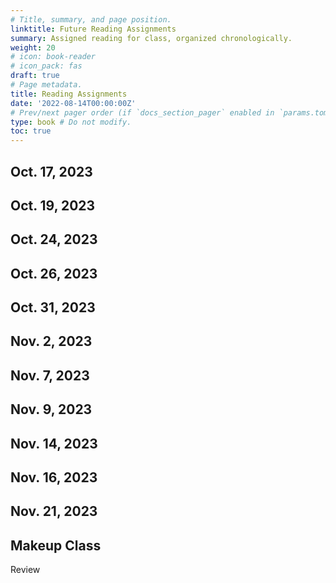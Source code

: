 ```yaml
---
# Title, summary, and page position.
linktitle: Future Reading Assignments
summary: Assigned reading for class, organized chronologically.
weight: 20
# icon: book-reader
# icon_pack: fas
draft: true
# Page metadata.
title: Reading Assignments
date: '2022-08-14T00:00:00Z'
# Prev/next pager order (if `docs_section_pager` enabled in `params.toml`)
type: book # Do not modify.
toc: true
---
```



























## Oct. 17, 2023


## Oct. 19, 2023








## Oct. 24, 2023







## Oct. 26, 2023







## Oct. 31, 2023







## Nov. 2, 2023






## Nov. 7, 2023






## Nov. 9, 2023







## Nov. 14, 2023







## Nov. 16, 2023






## Nov. 21, 2023






## Makeup Class

Review




